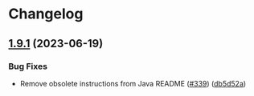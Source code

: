 # Changelog

## [1.9.1](https://github.com/phrase/openapi/compare/java-v1.9.0...java-v1.9.1) (2023-06-19)


### Bug Fixes

* Remove obsolete instructions from Java README ([#339](https://github.com/phrase/openapi/issues/339)) ([db5d52a](https://github.com/phrase/openapi/commit/db5d52ab7509e45f7f761f9b5fd3126b0c99e014))
